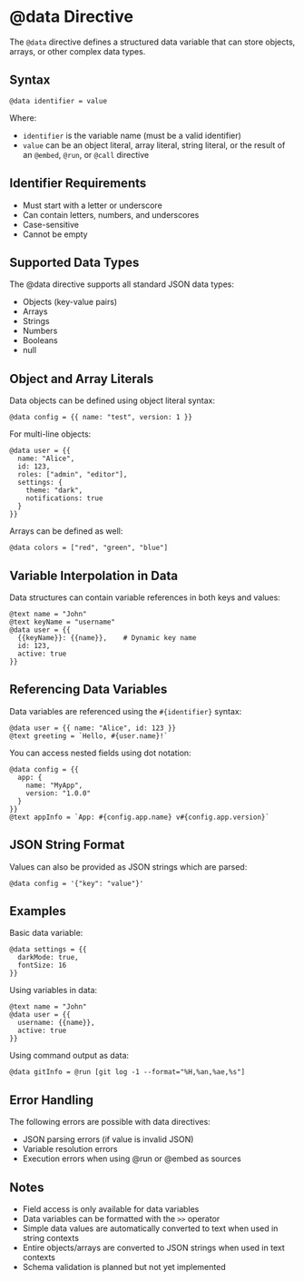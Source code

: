 # @data Directive

The `@data` directive defines a structured data variable that can store objects, arrays, or other complex data types.

## Syntax

```meld
@data identifier = value
```

Where:
- `identifier` is the variable name (must be a valid identifier)
- `value` can be an object literal, array literal, string literal, or the result of an `@embed`, `@run`, or `@call` directive

## Identifier Requirements

- Must start with a letter or underscore
- Can contain letters, numbers, and underscores
- Case-sensitive
- Cannot be empty

## Supported Data Types

The @data directive supports all standard JSON data types:
- Objects (key-value pairs)
- Arrays
- Strings
- Numbers
- Booleans
- null

## Object and Array Literals

Data objects can be defined using object literal syntax:

```meld
@data config = {{ name: "test", version: 1 }}
```

For multi-line objects:

```meld
@data user = {{
  name: "Alice",
  id: 123,
  roles: ["admin", "editor"],
  settings: {
    theme: "dark",
    notifications: true
  }
}}
```

Arrays can be defined as well:

```meld
@data colors = ["red", "green", "blue"]
```

## Variable Interpolation in Data

Data structures can contain variable references in both keys and values:

```meld
@text name = "John"
@text keyName = "username"
@data user = {{
  {{keyName}}: {{name}},    # Dynamic key name
  id: 123,
  active: true
}}
```

## Referencing Data Variables

Data variables are referenced using the `#{identifier}` syntax:

```meld
@data user = {{ name: "Alice", id: 123 }}
@text greeting = `Hello, #{user.name}!`
```

You can access nested fields using dot notation:

```meld
@data config = {{ 
  app: { 
    name: "MyApp",
    version: "1.0.0"
  }
}}
@text appInfo = `App: #{config.app.name} v#{config.app.version}`
```

## JSON String Format

Values can also be provided as JSON strings which are parsed:

```meld
@data config = '{"key": "value"}'
```

## Examples

Basic data variable:
```meld
@data settings = {{ 
  darkMode: true,
  fontSize: 16
}}
```

Using variables in data:
```meld
@text name = "John"
@data user = {{ 
  username: {{name}},
  active: true 
}}
```

Using command output as data:
```meld
@data gitInfo = @run [git log -1 --format="%H,%an,%ae,%s"]
```

## Error Handling

The following errors are possible with data directives:
- JSON parsing errors (if value is invalid JSON)
- Variable resolution errors
- Execution errors when using @run or @embed as sources

## Notes

- Field access is only available for data variables
- Data variables can be formatted with the `>>` operator
- Simple data values are automatically converted to text when used in string contexts
- Entire objects/arrays are converted to JSON strings when used in text contexts
- Schema validation is planned but not yet implemented